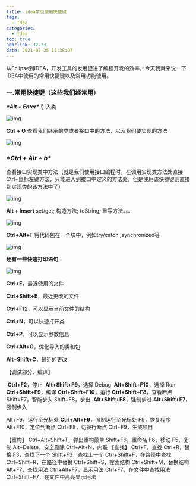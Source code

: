 ```yaml
---
title: idea常见使用快捷键
tags:
  - Idea
categories:
  - Idea
toc: true
abbrlink: 32273
date: 2021-07-25 13:38:07
---
```




从Eclipse到IDEA，开发工具的发展促进了编程开发的效率，今天我就来说一下IDEA中使用的常用快捷键以及常用功能使用。

<!--more-->

### 一.常用快捷键（这些我们经常用）

***\*Alt + Enter\****  引入类

![img](https://img-blog.csdn.net/2018083013423161?watermark/2/text/aHR0cHM6Ly9ibG9nLmNzZG4ubmV0L3lzajQ0Mjg=/font/5a6L5L2T/fontsize/400/fill/I0JBQkFCMA==/dissolve/70)

**Ctrl + O** 查看我们继承的类或者接口中的方法，以及我们要实现的方法

![img](https://img-blog.csdn.net/2018083013480181?watermark/2/text/aHR0cHM6Ly9ibG9nLmNzZG4ubmV0L3lzajQ0Mjg=/font/5a6L5L2T/fontsize/400/fill/I0JBQkFCMA==/dissolve/70)

### ***\*Ctrl + Alt + b\****

查看接口实现类中方法（就是我们使用接口编程时，在调用实现类方法处直接Ctrl+鼠标左键方法，只能进入到接口中定义的方法处，但是使用该快捷键则直接到实现类的该方法中了）

![img](https://img-blog.csdn.net/20180830140045983?watermark/2/text/aHR0cHM6Ly9ibG9nLmNzZG4ubmV0L3lzajQ0Mjg=/font/5a6L5L2T/fontsize/400/fill/I0JBQkFCMA==/dissolve/70)

**Alt + Insert**   set/get; 构造方法; toString; 重写方法。。。 

![img](https://img-blog.csdn.net/20180830140511806?watermark/2/text/aHR0cHM6Ly9ibG9nLmNzZG4ubmV0L3lzajQ0Mjg=/font/5a6L5L2T/fontsize/400/fill/I0JBQkFCMA==/dissolve/70)

**Ctrl+Alt+T** 将代码包在一个块中，例如try/catch ;synchronized等

![img](https://img-blog.csdn.net/20180830141554164?watermark/2/text/aHR0cHM6Ly9ibG9nLmNzZG4ubmV0L3lzajQ0Mjg=/font/5a6L5L2T/fontsize/400/fill/I0JBQkFCMA==/dissolve/70)

**还有一些快速打印语句**：

![img](https://img-blog.csdn.net/20180830141905188?watermark/2/text/aHR0cHM6Ly9ibG9nLmNzZG4ubmV0L3lzajQ0Mjg=/font/5a6L5L2T/fontsize/400/fill/I0JBQkFCMA==/dissolve/70)



**Ctrl+E**，最近使用的文件

**Ctrl+Shift+E**，最近更改的文件

**Ctrl+F12**，可以显示当前文件的结构

**Ctrl+N**，可以快速打开类

**Ctrl+P**，可以显示参数信息

**Ctrl+Alt+O**，优化导入的类和包

**Alt+Shift+C**，最近的更改



【调试部分、编译】



​	**Ctrl+F2**，停止
​	 	**Alt+Shift+F9**，选择 Debug
​		**Alt+Shift+F10**，选择 Run
​		**Ctrl+Shift+F9**，编译
​		**Ctrl+Shift+F10**，运行
​		**Ctrl+Shift+F8**，查看断点
​		Shift+F7，智能步入
​		Shift+F8，步出
​	 **Alt+Shift+F8**，强制步过
​	 **Alt+Shift+F7**，强制步入

Alt+F9，运行至光标处
**Ctrl+Alt+F9**，强制运行至光标处
F9，恢复程序
Alt+F10，定位到断点
Ctrl+F8，切换行断点
Ctrl+F9，生成项目



【重构】
Ctrl+Alt+Shift+T，弹出重构菜单
Shift+F6，重命名
F6，移动
F5，复制
Alt+Delete，安全删除
Ctrl+Alt+N，内联
【查找】
Ctrl+F，查找
Ctrl+R，替换
F3，查找下一个
Shift+F3，查找上一个
Ctrl+Shift+F，在路径中查找
Ctrl+Shift+R，在路径中替换
Ctrl+Shift+S，搜索结构
Ctrl+Shift+M，替换结构
Alt+F7，查找用法
Ctrl+Alt+F7，显示用法
Ctrl+F7，在文件中查找用法
Ctrl+Shift+F7，在文件中高亮显示用法

